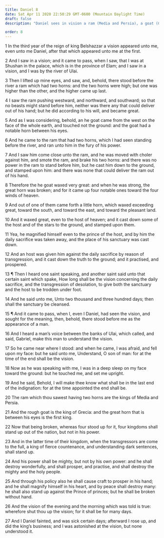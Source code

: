 ```yaml
---
title: Daniel 8
date: Sat Apr 11 2020 22:50:29 GMT-0600 (Mountain Daylight Time)
draft: false
description: "Daniel sees in vision a ram (Media and Persia), a goat (Greece), four other kings, and then, in the last days, a fierce king who will destroy the holy people—This king will be broken when he stands up against the Prince of Princes."

order: 8
---
```

    
1 In the third year of the reign of king Belshazzar a vision appeared unto me, even unto me Daniel, after that which appeared unto me at the first.

2 And I saw in a vision; and it came to pass, when I saw, that I was at Shushan in the palace, which is in the province of Elam; and I saw in a vision, and I was by the river of Ulai.

3 Then I lifted up mine eyes, and saw, and, behold, there stood before the river a ram which had two horns: and the two horns were high; but one was higher than the other, and the higher came up last.

4 I saw the ram pushing westward, and northward, and southward; so that no beasts might stand before him, neither was there any that could deliver out of his hand; but he did according to his will, and became great.

5 And as I was considering, behold, an he goat came from the west on the face of the whole earth, and touched not the ground: and the goat had a notable horn between his eyes.

6 And he came to the ram that had two horns, which I had seen standing before the river, and ran unto him in the fury of his power.

7 And I saw him come close unto the ram, and he was moved with choler against him, and smote the ram, and brake his two horns: and there was no power in the ram to stand before him, but he cast him down to the ground, and stamped upon him: and there was none that could deliver the ram out of his hand.

8 Therefore the he goat waxed very great: and when he was strong, the great horn was broken; and for it came up four notable ones toward the four winds of heaven.

9 And out of one of them came forth a little horn, which waxed exceeding great, toward the south, and toward the east, and toward the pleasant land.

10 And it waxed great, even to the host of heaven; and it cast down some of the host and of the stars to the ground, and stamped upon them.

11 Yea, he magnified himself even to the prince of the host, and by him the daily sacrifice was taken away, and the place of his sanctuary was cast down.

12 And an host was given him against the daily sacrifice by reason of transgression, and it cast down the truth to the ground; and it practised, and prospered.

13 ¶ Then I heard one saint speaking, and another saint said unto that certain saint which spake, How long shall be the vision concerning the daily sacrifice, and the transgression of desolation, to give both the sanctuary and the host to be trodden under foot.

14 And he said unto me, Unto two thousand and three hundred days; then shall the sanctuary be cleansed.

15 ¶ And it came to pass, when I, even I Daniel, had seen the vision, and sought for the meaning, then, behold, there stood before me as the appearance of a man.

16 And I heard a man’s voice between the banks of Ulai, which called, and said, Gabriel, make this man to understand the vision.

17 So he came near where I stood: and when he came, I was afraid, and fell upon my face: but he said unto me, Understand, O son of man: for at the time of the end shall be the vision.

18 Now as he was speaking with me, I was in a deep sleep on my face toward the ground: but he touched me, and set me upright.

19 And he said, Behold, I will make thee know what shall be in the last end of the indignation: for at the time appointed the end shall be.

20 The ram which thou sawest having two horns are the kings of Media and Persia.

21 And the rough goat is the king of Grecia: and the great horn that is between his eyes is the first king.

22 Now that being broken, whereas four stood up for it, four kingdoms shall stand up out of the nation, but not in his power.

23 And in the latter time of their kingdom, when the transgressors are come to the full, a king of fierce countenance, and understanding dark sentences, shall stand up.

24 And his power shall be mighty, but not by his own power: and he shall destroy wonderfully, and shall prosper, and practise, and shall destroy the mighty and the holy people.

25 And through his policy also he shall cause craft to prosper in his hand; and he shall magnify himself in his heart, and by peace shall destroy many: he shall also stand up against the Prince of princes; but he shall be broken without hand.

26 And the vision of the evening and the morning which was told is true: wherefore shut thou up the vision; for it shall be for many days.

27 And I Daniel fainted, and was sick certain days; afterward I rose up, and did the king’s business; and I was astonished at the vision, but none understood it.
